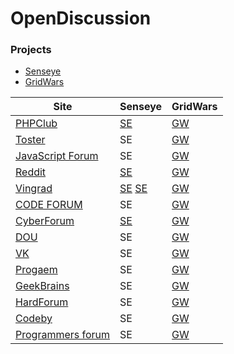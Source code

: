 # OpenDiscussion



### Projects
- [Senseye](http://senseye.com.ua/)
- [GridWars](http://grid-wars.com/ru/)


| Site | Senseye | GridWars 
| -----|---------|---------
| [PHPClub](http://phpclub.ru/) | [SE](http://phpclub.ru/talk/threads/aggregator-%D1%80%D0%B5%D0%B7%D1%8E%D0%BC%D0%B5-%D0%BF%D1%80%D0%BE%D0%B3%D1%80%D0%B0%D0%BC%D0%BC%D0%B8%D1%81%D1%82%D0%BE%D0%B2.82511/) | [GW](http://phpclub.ru/talk/threads/%D0%9D%D0%B0%D0%BF%D0%B8%D1%81%D0%B0%D0%BD%D0%B8%D0%B5-%D0%B8%D0%B3%D1%80%D0%BE%D0%BA%D0%B0-%D0%B4%D0%BB%D1%8F-%D1%81%D0%BE%D1%80%D0%B5%D0%B2%D0%BD%D0%BE%D0%B2%D0%B0%D0%BD%D0%B8%D0%B5-%D0%B0%D0%BB%D0%B3%D0%BE%D1%80%D0%B8%D1%82%D0%BC%D0%BE%D0%B2-javascript.82723/)
| [Toster](https://toster.ru) | SE |[GW](https://toster.ru/answer?answer_id=945149)
| [JavaScript Forum](http://javascript.ru/forum) | SE |[GW](http://javascript.ru/forum/project/65882-igra-srazhenie-algoritmov.html)
| [Reddit](https://www.reddit.com) | [SE](https://www.reddit.com/r/programming/comments/5ip5k6/senseye_поиск_программистов/) | [GW](https://www.reddit.com/r/Games/comments/5gzbtx/%D0%BD%D0%B0%D0%BF%D0%B8%D1%81%D0%B0%D0%BD%D0%B8%D0%B5_%D0%B8%D0%B3%D1%80%D0%BE%D0%BA%D0%B0_%D0%BD%D0%B0_javascript_%D0%B4%D0%BB%D1%8F_%D1%81%D0%BE%D1%80%D0%B5%D0%B2%D0%BD%D0%BE%D0%B2%D0%B0%D0%BD%D0%B8%D0%B5/)
| [Vingrad](http://forum.vingrad.ru/forum/act-idx.html) | [SE](http://forum.vingrad.ru/forum/topic-390373/kw-programmers-skills-search.html) [SE](http://forum.vingrad.ru/forum/topic-389811.html) | [GW](http://forum.vingrad.ru/forum/topic-389328/kw-%D0%B8%D1%81%D0%BA%D1%83%D1%81%D1%81%D1%82%D0%B2%D0%B5%D0%BD%D0%BD%D1%8B%D0%B9-%D0%B8%D0%BD%D1%82%D0%B5%D0%BB%D0%BB%D0%B5%D0%BA%D1%82-%D0%B8%D0%B3%D1%80%D0%BE%D0%B2%D0%BE%D0%B5-%D0%BE%D0%B1%D1%83%D1%87%D0%B5%D0%BD%D0%B8%D0%B5.html)
| [CODE FORUM](http://code-forum.net/) | SE | [GW](http://code-forum.net/showthread.php?t=1512)
| [CyberForum](http://www.cyberforum.ru/) | [SE](http://www.cyberforum.ru/post9962217.html) | [GW](http://www.cyberforum.ru/evaluate-site/thread1823145.html)
| [DOU](https://dou.ua) | SE | [GW](https://dou.ua/forums/topic/18795/)
| [VK](https://vk.com) | SE | [GW](https://vk.com/club130365403)
| [Progaem](http://progaem.forum2x2.ru/) | SE | [GW](http://progaem.forum2x2.ru/t197-topic)
| [GeekBrains](https://geekbrains.ru/) | SE | [GW](https://geekbrains.ru/topics/2291)
| [HardForum](http://www.hardforum.ru/) | SE | [GW](http://www.hardforum.ru/t125605/)
| [Codeby](https://codeby.net) | SE | [GW](https://codeby.net/forum/threads/arena-iskusstvennyx-intellektov-gridwars.58092/)
| [Programmers forum](http://www.programmersforum.ru) | SE | [GW](http://www.programmersforum.ru/showthread.php?t=298172)
